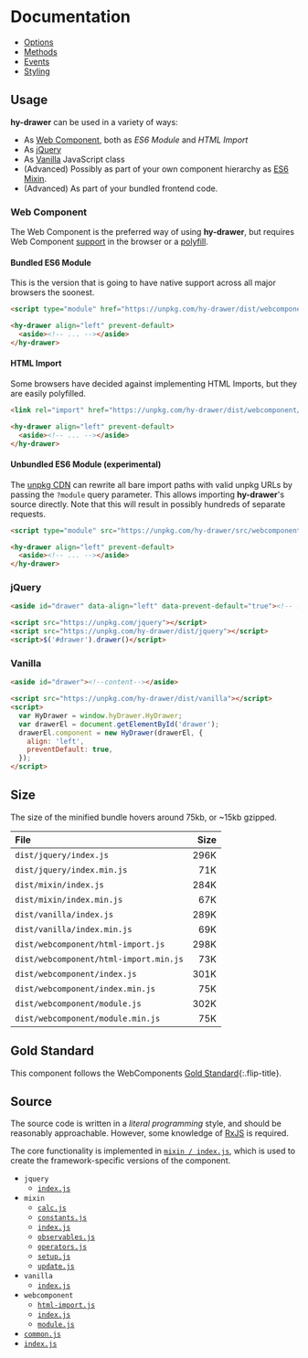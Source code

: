 # Documentation

* [Options](options.md)
* [Methods](methods.md)
* [Events](events.md)
* [Styling](styling.md)

## Usage
**hy-drawer** can be used in a variety of ways:
* As [Web Component](#web-component), both as *ES6 Module* and *HTML Import*
* As [jQuery](#jquery)
* As [Vanilla](#vanilla) JavaScript class
* (Advanced) Possibly as part of your own component hierarchy as [ES6 Mixin][esmixins].
* (Advanced) As part of your bundled frontend code.

[esmixins]: http://justinfagnani.com/2015/12/21/real-mixins-with-javascript-classes/

### Web Component
The Web Component is the preferred way of using **hy-drawer**, but requires Web Component [support] in the browser or a [polyfill].

[support]: https://caniuse.com/#feat=template,custom-elementsv1,shadowdomv1,es6-module,imports
[polyfill]: https://github.com/webcomponents/webcomponentsjs

#### Bundled ES6 Module
This is the version that is going to have native support across all major browsers the soonest.

~~~html
<script type="module" href="https://unpkg.com/hy-drawer/dist/webcomponent/module.js"></script>

<hy-drawer align="left" prevent-default>
  <aside><!-- ... --></aside>
</hy-drawer>
~~~

#### HTML Import
Some browsers have decided against implementing HTML Imports, but they are easily polyfilled.

~~~html
<link rel="import" href="https://unpkg.com/hy-drawer/dist/webcomponent/hy-drawer.html">

<hy-drawer align="left" prevent-default>
  <aside><!-- ... --></aside>
</hy-drawer>
~~~

#### Unbundled ES6 Module (experimental)
The [unpkg CDN](https://unpkg.com/) can rewrite all bare import paths with valid unpkg URLs by passing the `?module` query parameter.
This allows importing **hy-drawer**'s source directly.
Note that this will result in possibly hundreds of separate requests.

~~~html
<script type="module" src="https://unpkg.com/hy-drawer/src/webcomponent/module?module"></script>

<hy-drawer align="left" prevent-default>
  <aside><!-- ... --></aside>
</hy-drawer>
~~~

### jQuery

~~~html
<aside id="drawer" data-align="left" data-prevent-default="true"><!-- ... --></aside>

<script src="https://unpkg.com/jquery"></script>
<script src="https://unpkg.com/hy-drawer/dist/jquery"></script>
<script>$('#drawer').drawer()</script>
~~~

### Vanilla
~~~html
<aside id="drawer"><!--content--></aside>

<script src="https://unpkg.com/hy-drawer/dist/vanilla"></script>
<script>
  var HyDrawer = window.hyDrawer.HyDrawer;
  var drawerEl = document.getElementById('drawer');
  drawerEl.component = new HyDrawer(drawerEl, {
    align: 'left',
    preventDefault: true,
  });
</script>
~~~

## Size
The size of the minified bundle hovers around 75kb, or ~15kb gzipped.

| File | Size |
|:-----|-----:|
| `dist/jquery/index.js` | 296K |
| `dist/jquery/index.min.js` |  71K |
| `dist/mixin/index.js` | 284K |
| `dist/mixin/index.min.js` |  67K |
| `dist/vanilla/index.js` | 289K |
| `dist/vanilla/index.min.js` |  69K |
| `dist/webcomponent/html-import.js` | 298K |
| `dist/webcomponent/html-import.min.js` |  73K |
| `dist/webcomponent/index.js` | 301K |
| `dist/webcomponent/index.min.js` |  75K |
| `dist/webcomponent/module.js` | 302K |
| `dist/webcomponent/module.min.js` |  75K |

## Gold Standard
This component follows the WebComponents [Gold Standard](gold-standard.md){:.flip-title}.

## Source
The source code is written in a *literal programming* style, and should be reasonably approachable.
However, some knowledge of [RxJS] is required.

The core functionality is implemented in [`mixin / index.js`](source/mixin/README.md),
which is used to create the framework-specific versions of the component.

* `jquery`
  * [`index.js`](source/jquery/README.md)
* `mixin`
  * [`calc.js`](source/mixin/calc.md)
  * [`constants.js`](source/mixin/constants.md)
  * [`index.js`](source/mixin/README.md)
  * [`observables.js`](source/mixin/observables.md)
  * [`operators.js`](source/mixin/operators.md)
  * [`setup.js`](source/mixin/setup.md)
  * [`update.js`](source/mixin/update.md)
* `vanilla`
  * [`index.js`](source/vanilla/README.md)
* `webcomponent`
  * [`html-import.js`](source/webcomponent/html-import.md)
  * [`index.js`](source/webcomponent/README.md)
  * [`module.js`](source/webcomponent/module.md)
* [`common.js`](source/common.md)
* [`index.js`](source/README.md)

[rxjs]: https://github.com/ReactiveX/rxjs
